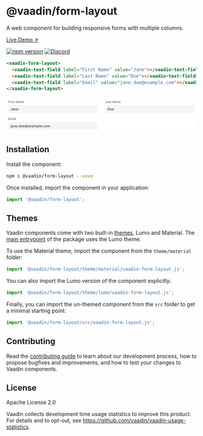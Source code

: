 # @vaadin/form-layout

A web component for building responsive forms with multiple columns.

[Live Demo ↗](https://vaadin.com/docs/latest/ds/components/form-layout)

[![npm version](https://badgen.net/npm/v/@vaadin/form-layout)](https://www.npmjs.com/package/@vaadin/form-layout)
[![Discord](https://img.shields.io/discord/732335336448852018?label=discord)](https://discord.gg/PHmkCKC)

```html
<vaadin-form-layout>
  <vaadin-text-field label="First Name" value="Jane"></vaadin-text-field>
  <vaadin-text-field label="Last Name" value="Doe"></vaadin-text-field>
  <vaadin-text-field label="Email" value="jane.doe@example.com"></vaadin-text-field>
</vaadin-form-layout>
```

[<img src="https://raw.githubusercontent.com/vaadin/web-components/master/packages/form-layout/screenshot.png" width="880" alt="Screenshot of vaadin-form-layout">](https://vaadin.com/docs/latest/ds/components/form-layout)

## Installation

Install the component:

```sh
npm i @vaadin/form-layout --save
```

Once installed, import the component in your application:

```js
import '@vaadin/form-layout';
```

## Themes

Vaadin components come with two built-in [themes](https://vaadin.com/docs/latest/ds/customization/using-themes), Lumo and Material.
The [main entrypoint](https://github.com/vaadin/web-components/blob/master/packages/form-layout/vaadin-form-layout.js) of the package uses the Lumo theme.

To use the Material theme, import the component from the `theme/material` folder:

```js
import '@vaadin/form-layout/theme/material/vaadin-form-layout.js';
```

You can also import the Lumo version of the component explicitly:

```js
import '@vaadin/form-layout/theme/lumo/vaadin-form-layout.js';
```

Finally, you can import the un-themed component from the `src` folder to get a minimal starting point:

```js
import '@vaadin/form-layout/src/vaadin-form-layout.js';
```

## Contributing

Read the [contributing guide](https://vaadin.com/docs/latest/guide/contributing/overview) to learn about our development process, how to propose bugfixes and improvements, and how to test your changes to Vaadin components.

## License

Apache License 2.0

Vaadin collects development time usage statistics to improve this product.
For details and to opt-out, see https://github.com/vaadin/vaadin-usage-statistics.
